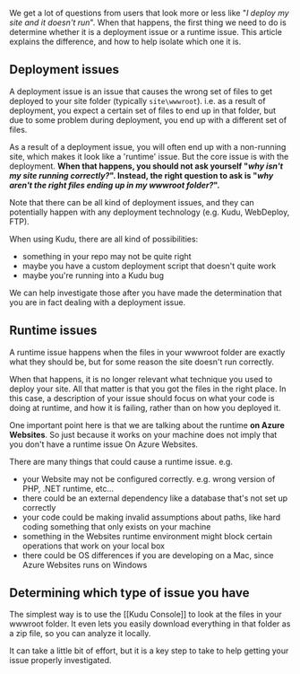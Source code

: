 We get a lot of questions from users that look more or less like "*I deploy my site and it doesn't run*". When that happens, the first thing we need to do is determine whether it is a deployment issue or a runtime issue. This article explains the difference, and how to help isolate which one it is.

## Deployment issues

A deployment issue is an issue that causes the wrong set of files to get deployed to your site folder (typically `site\wwwroot`). i.e. as a result of deployment, you expect a certain set of files to end up in that folder, but due to some problem during deployment, you end up with a different set of files.

As a result of a deployment issue, you will often end up with a non-running site, which makes it look like a 'runtime' issue. But the core issue is with the deployment. **When that happens, you should not ask yourself "*why isn't my site running correctly?*". Instead, the right question to ask is "*why aren't the right files ending up in my wwwroot folder?*".**

Note that there can be all kind of deployment issues, and they can potentially happen with any deployment technology (e.g. Kudu, WebDeploy, FTP).

When using Kudu, there are all kind of possibilities:
- something in your repo may not be quite right
- maybe you have a custom deployment script that doesn't quite work
- maybe you're running into a Kudu bug

We can help investigate those after you have made the determination that you are in fact dealing with a deployment issue.

## Runtime issues

A runtime issue happens when the files in your wwwroot folder are exactly what they should be, but for some reason the site doesn't run correctly.

When that happens, it is no longer relevant what technique you used to deploy your site. All that matter is that you got the files in the right place. In this case, a description of your issue should focus on what your code is doing at runtime, and how it is failing, rather than on how you deployed it.

One important point here is that we are talking about the runtime **on Azure Websites**. So just because it works on your machine does not imply that you don't have a runtime issue On Azure Websites.

There are many things that could cause a runtime issue. e.g.
- your Website may not be configured correctly. e.g. wrong version of PHP, .NET runtime, etc...
- there could be an external dependency like a database that's not set up correctly
- your code could be making invalid assumptions about paths, like hard coding something that only exists on your machine
- something in the Websites runtime environment might block certain operations that work on your local box
- there could be OS differences if you are developing on a Mac, since Azure Websites runs on Windows

## Determining which type of issue you have

The simplest way is to use the [[Kudu Console]] to look at the files in your wwwroot folder. It even lets you easily download everything in that folder as a zip file, so you can analyze it locally.

It can take a little bit of effort, but it is a key step to take to help getting your issue properly investigated.